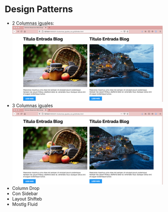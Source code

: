 # Design Patterns

- 2 Columnas iguales:
![](https://github.com/avilesdiana/Design_patterns/blob/main/ss/2Columns.png)
- 3 Columnas iguales
![](https://github.com/avilesdiana/Design_patterns/blob/main/ss/2Columns.png)
- Column Drop
- Con Sidebar
- Layout Shifteb
- Mostlg Fluid